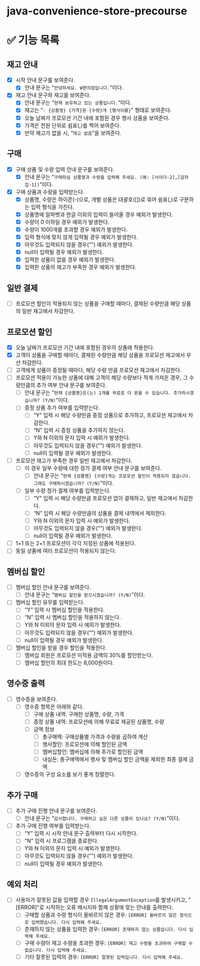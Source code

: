# java-convenience-store-precourse

# ✅ 기능 목록

## 재고 안내

- [X] 시작 안내 문구를 보여준다.
    - [X] 안내 문구는 “`안녕하세요. W편의점입니다.`”이다.
- [X] 재고 안내 문구와 재고를 보여준다.
    - [X] 안내 문구는 “`현재 보유하고 있는 상품입니다.`”이다.
    - [X] 재고는 “`- {상품명} {가격}원 {수량}개 {행사이름}`” 형태로 보여준다.
    - [X] 오늘 날짜가 프로모션 기간 내에 포함된 경우 행사 상품을 보여준다.
    - [X] 가격은 천원 단위로 쉼표(,)를 찍어 보여준다.
    - [X] 만약 재고가 없을 시, “`재고 없음`”을 보여준다.

## 구매

- [X] 구매 상품 및 수량 입력 안내 문구를 보여준다.
    - [X] 안내 문구는 “`구매하실 상품명과 수량을 입력해 주세요. (예: [사이다-2],[감자칩-1])`”이다.
- [X] 구매 상품과 수량을 입력받는다.
    - [X] 상품명, 수량은 하이픈(-)으로, 개별 상품은 대괄호([])로 묶어 쉼표(,)로 구분하는 입력 형식을 가진다.
    - [X] 상품명에 알파벳과 한글 이외의 입력이 들어올 경우 예외가 발생한다.
    - [X] 수량이 0 이하일 경우 예외가 발생한다.
    - [X] 수량이 1000개를 초과할 경우 예외가 발생한다.
    - [X] 입력 형식에 맞지 않게 입력될 경우 예외가 발생한다.
    - [X] 아무것도 입력되지 않을 경우(””) 예외가 발생한다.
    - [X] null이 입력될 경우 예외가 발생한다.
    - [X] 입력한 상품이 없을 경우 예외가 발생한다.
    - [X] 입력한 상품의 재고가 부족한 경우 예외가 발생한다.

## 일반 결제

- [ ] 프로모션 할인이 적용되지 않는 상품을 구매할 때마다, 결제된 수량만큼 해당 상품의 일반 재고에서 차감한다.

## 프로모션 할인

- [X] 오늘 날짜가 프로모션 기간 내에 포함된 경우의 상품에 적용한다.
- [X] 고객이 상품을 구매할 때마다, 결제된 수량만큼 해당 상품을 프로모션 재고에서 우선 차감한다.
- [ ] 고객에게 상품이 증정될 때마다, 해당 수량 만큼 프로모션 재고에서 차감한다.
- [ ] 프로모션 적용이 가능한 상품에 대해 고객이 해당 수량보다 적게 가져온 경우, 그 수량만큼의 추가 여부 안내 문구를 보여준다.
    - [ ] 안내 문구는 “`현재 {상품명}은(는) 1개를 무료로 더 받을 수 있습니다. 추가하시겠습니까? (Y/N)`”이다.
    - [ ] 증정 상품 추가 여부를 입력받는다.
        - [ ] “Y” 입력 시 해당 수량만큼 증정 상품으로 추가하고, 프로모션 재고에서 차감한다.
        - [ ] “N” 입력 시 증정 상품을 추가하지 않는다.
        - [ ] Y와 N 이외의 문자 입력 시 예외가 발생한다.
        - [ ] 아무것도 입력되지 않을 경우(””) 예외가 발생한다.
        - [ ] null이 입력될 경우 예외가 발생한다.
- [ ] 프로모션 재고가 부족한 경우 일반 재고에서 차감한다.
    - [ ] 이 경우 일부 수량에 대한 정가 결제 여부 안내 문구를 보여준다.
        - [ ] 안내 문구는 “`현재 {상품명} {수량}개는 프로모션 할인이 적용되지 않습니다. 그래도 구매하시겠습니까? (Y/N)`”이다.
    - [ ] 일부 수량 정가 결제 여부를 입력받는다.
        - [ ] “Y” 입력 시 해당 수량만큼 프로모션 없이 결제하고, 일반 재고에서 차감한다.
        - [ ] “N” 입력 시 해당 수량만큼의 상품을 결제 내역에서 제외한다.
        - [ ] Y와 N 이외의 문자 입력 시 예외가 발생한다.
        - [ ] 아무것도 입력되지 않을 경우(””) 예외가 발생한다.
        - [ ] null이 입력될 경우 예외가 발생한다.
- [ ] 1+1 또는 2+1 프로모션이 각각 지정된 상품에 적용된다.
- [ ] 동일 상품에 여러 프로모션이 적용되지 않는다.

## 멤버십 할인

- [ ] 멤버십 할인 안내 문구를 보여준다.
    - [ ] 안내 문구는 “`멤버십 할인을 받으시겠습니까? (Y/N)`”이다.
- [ ] 멤버십 할인 유무를 입력받는다.
    - [ ] “Y” 입력 시 멤버십 할인을 적용한다.
    - [ ] “N” 입력 시 멤버십 할인을 적용하지 않는다.
    - [ ] Y와 N 이외의 문자 입력 시 예외가 발생한다.
    - [ ] 아무것도 입력되지 않을 경우(””) 예외가 발생한다.
    - [ ] null이 입력될 경우 예외가 발생한다.
- [ ] 멤버십 할인을 받을 경우 할인을 적용한다.
    - [ ] 멤버십 회원은 프로모션 미적용 금액의 30%를 할인받는다.
    - [ ] 멤버십 할인의 최대 한도는 8,000원이다.

## 영수증 출력

- [ ] 영수증을 보여준다.
    - [ ] 영수증 항목은 아래와 같다.
        - [ ] 구매 상품 내역: 구매한 상품명, 수량, 가격
        - [ ] 증정 상품 내역: 프로모션에 의해 무료로 제공된 상품명, 수량
        - [ ] 금액 정보
            - [ ] 총구매액: 구매상품별 가격과 수량을 곱하여 계산
            - [ ] 행사할인: 프로모션에 의해 할인된 금액
            - [ ] 멤버십할인: 멤버십에 의해 추가로 할인된 금액
            - [ ] 내실돈: 총구매액에서 행사 및 멤버십 할인 금액을 제외한 최종 결제 금액
    - [ ] 영수증의 구성 요소를 보기 좋게 정렬한다.

## 추가 구매
- [ ] 추가 구매 진행 안내 문구를 보여준다.
    - [ ] 안내 문구는 “`감사합니다. 구매하고 싶은 다른 상품이 있나요? (Y/N)`”이다.
- [ ] 추가 구매 진행 여부를 입력받는다.
  - [ ] “Y” 입력 시 시작 안내 문구 출력부터 다시 시작한다.
  - [ ] “N” 입력 시 프로그램을 종료한다.
  - [ ] Y와 N 이외의 문자 입력 시 예외가 발생한다.
  - [ ] 아무것도 입력되지 않을 경우(””) 예외가 발생한다.
  - [ ] null이 입력될 경우 예외가 발생한다.

## 예외 처리

- [ ] 사용자가 잘못된 값을 입력할 경우 `IllegalArgumentException`를 발생시키고, "[ERROR]"로 시작하는 오류 메시지와 함께 상황에 맞는 안내를 출력한다.
    - [ ] 구매할 상품과 수량 형식이 올바르지 않은 경우: `[ERROR] 올바르지 않은 형식으로 입력했습니다. 다시 입력해 주세요.`
    - [ ] 존재하지 않는 상품을 입력한 경우: `[ERROR] 존재하지 않는 상품입니다. 다시 입력해 주세요.`
    - [ ] 구매 수량이 재고 수량을 초과한 경우: `[ERROR] 재고 수량을 초과하여 구매할 수 없습니다. 다시 입력해 주세요.`
    - [ ] 기타 잘못된 입력의 경우: `[ERROR] 잘못된 입력입니다. 다시 입력해 주세요.`
